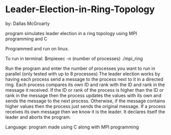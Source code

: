 # Leader-Election-in-Ring-Topology
by: Dallas McGroarty

program simulates leader election in a ring topology using MPI programming and C

Programmed and run on linux. 

To run in terminal: $mpiexec -n (number of processes) ./mpi_ring
  
Run the program and enter the number of processes you want to run in parallel (only tested with up to 8 processes)
The leader election works by having each process send a message to the process next to it in a directed ring. Each process compares its own ID and rank with the ID and rank in the message it received. If the ID or rank of the process is higher than the ID or rank in the message then the process updates the values with its own and sends the message to the next process. Otherwise, if the message contains higher values then the process just sends the original message. If a process receives its own message then we know it is the leader. It declares itself the leader and aborts the program.

Language: 
  program made using C along with MPI programming
 
